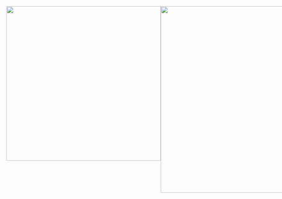 <div style="display: flex; justify-content: space-between;">
  <img src="https://github-readme-stats.vercel.app/api/top-langs/?username=mikeiasgabriel&layout=compact&theme=dracula" width="410px">
	<img src="https://github-readme-stats.vercel.app/api?username=mikeiasgabriel&show_icons=true&theme=dracula" width="495px">
</div>
